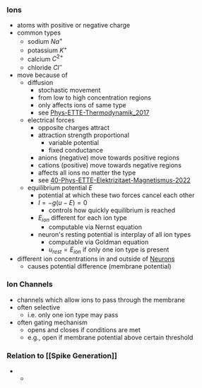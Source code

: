 ### Ions
+ atoms with positive or negative charge
+ common types
	+ sodium $Na^+$
	+ potassium $K^+$
	+ calcium $C^{2+}$
	+ chloride $Cl^-$
+ move because of 
	+ diffusion
		+ stochastic movement
		+ from low to high concentration regions 
		+ only affects ions of same type
		+ see [Phys-ETTE-Thermodynamik_2017](../../../../Mathematik/Physik/Phys-ETTE-Thermodynamik_2017.pdf)
	+ electrical forces
		+ opposite charges attract
		+ attraction strength proportional 
			+ variable potential
			+ fixed conductance
		+ anions (negative) move towards positive regions
		+ cations (positive) move towards negative regions
		+ affects all ions no matter the type
		+ see [40-Phys-ETTE-Elektrizitaet-Magnetismus-2022](../../../../Mathematik/Physik/40-Phys-ETTE-Elektrizitaet-Magnetismus-2022.pdf)
	+ equilibrium potential $E$
		+ potential at which these two forces cancel each other
		+ $I=-g(u-E)=0$
			+ controls how quickly equilibrium is reached
		+ $E_{ion}$ different for each ion type
			+ computable via Nernst equation
		+ neuron's resting potential is interplay of all ion types
			+ computable via Goldman equation
			+ $u_{rest}=E_{ion}$ if only one ion type is present
+ different ion concentrations in and outside of [Neurons](Neurons/Neurons.md)
	+ causes potential difference (membrane potential)
### Ion Channels
+ channels which allow ions to pass through the membrane
+ often selective
	+ i.e. only one ion type may pass
+ often gating mechanism
	+ opens and closes if conditions are met
	+ e.g., open if membrane potential above certain threshold

### Relation to [[Spike Generation]]
+
	+ 
